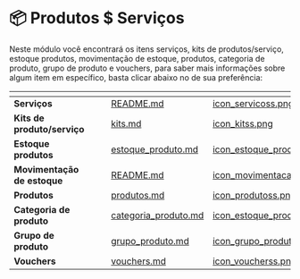 # 📦 Produtos $ Serviços

Neste módulo você encontrará os itens serviços, kits de produtos/serviço, estoque produtos, movimentação de estoque, produtos, categoria de produto, grupo de produto e vouchers, para saber mais informações sobre algum item em específico, basta clicar abaixo no de sua preferência:

<table data-view="cards">
    <thead>
        <tr>
            <th></th>
            <th></th>
            <th></th>
            <th data-hidden data-card-target data-type="content-ref"></th>
            <th data-hidden data-card-cover data-type="files"></th>
        </tr>
    </thead>
    <tbody>
        <tr>
            <td>
                <strong>Serviços</strong>
            </td>
            <td></td>
            <td></td>
            <td>
                <a href="/erp-v2//produtos_servicos/servicos.md">README.md</a>
            </td>
            <td>
                <a href="/erp-v2/assets//icon_servicoss.png">icon_servicoss.png</a>
            </td>
        </tr>
        <tr>
            <td>
                <strong>Kits de produto/serviço</strong>
            </td>
            <td></td>
            <td></td>
            <td>
                <a href="/erp-v2//produtos_servicos/kits.md">kits.md</a>
            </td>
            <td>
                <a href="/erp-v2/assets//icon_kitss.png">icon_kitss.png</a>
            </td>
        </tr>
        <tr>
            <td>
                <strong>Estoque produtos</strong>
            </td>
            <td></td>
            <td></td>
            <td>
                <a href="/erp-v2//produtos_servicos/estoque_produto.md">estoque_produto.md</a>
            </td>
            <td>
                <a href="/erp-v2/assets//icon_estoque_produtoo.png">icon_estoque_produtoo.png</a>
            </td>
        </tr>
        <tr>
            <td>
                <strong>Movimentação de estoque</strong>
            </td>
            <td></td>
            <td></td>
            <td>
                <a href="/erp-v2//produtos_servico/movimentacao_estoque.md">README.md</a>
            </td>
            <td>
                <a href="/erp-v2/assets//icon_movimentacao_estoque.png">icon_movimentacao_estoque.png</a>
            </td>
        </tr>
        <tr>
            <td>
                <strong>Produtos</strong>
            </td>
            <td></td>
            <td></td>
            <td>
                <a href="/erp-v2//produtos_servico/fiscal/produtos.md">produtos.md</a>
            </td>
            <td>
                <a href="/erp-v2/assets//icon_produtoss.png">icon_produtoss.png</a>
            </td>
        </tr>
        <tr>
            <td>
                <strong>Categoria de produto</strong>
            </td>
            <td></td>
            <td></td>
            <td>
                <a href="/erp-v2//produtos_servico/categoria_produto.md">categoria_produto.md</a>
            </td>
            <td>
                <a href="/erp-v2/assets//icon_estoque_produtoo.png">icon_estoque_produtoo.png</a>
            </td>
        </tr>
        <tr>
            <td>
                <strong>Grupo de produto</strong>
            </td>
            <td></td>
            <td></td>
            <td>
                <a href="/erp-v2//produtos_servico/grupo_produto.md">grupo_produto.md</a>
            </td>
            <td>
                <a href="/erp-v2/assets//icon_grupo_produtoss.png">icon_grupo_produtoss.png</a>
            </td>
        </tr>
        <tr>
            <td>
                <strong>Vouchers</strong>
            </td>
            <td></td>
            <td></td>
            <td>
                <a href="/erp-v2//produtos_servico/vouchers.md">vouchers.md</a>
            </td>
            <td>
                <a href="/erp-v2/assets//icon_voucherss.png">icon_voucherss.png</a>
            </td>
        </tr>
    </tbody>
</table>